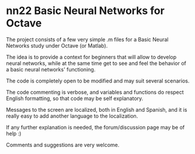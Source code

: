 # nn22 Basic Neural Networks for Octave
The project consists of a few very simple .m files for a Basic
Neural Networks study under Octave (or Matlab).

The idea is to provide a context for beginners that will allow to
develop neural networks, while at the same time get to see and feel
the behavior of a basic neural networks' functioning.

The code is completely open to be modified and may suit several scenarios.

The code commenting is verbose, and variables and functions do respect
English formatting, so that code may be self explanatory.

Messages to the screen are localized, both in English and Spanish,
and it is really easy to add another language to the localization.

If any further explanation is needed, the forum/discussion page
may be of help :)

Comments and suggestions are very welcome.
